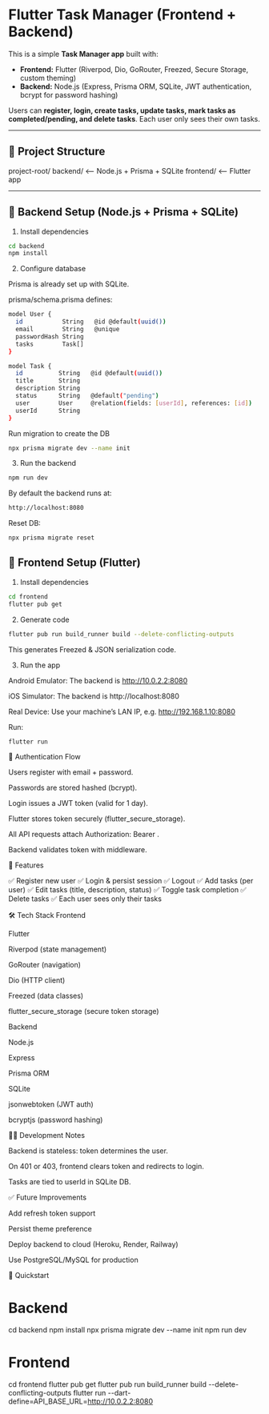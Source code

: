 # Flutter Task Manager (Frontend + Backend)

This is a simple **Task Manager app** built with:
- **Frontend:** Flutter (Riverpod, Dio, GoRouter, Freezed, Secure Storage, custom theming)
- **Backend:** Node.js (Express, Prisma ORM, SQLite, JWT authentication, bcrypt for password hashing)

Users can **register, login, create tasks, update tasks, mark tasks as completed/pending, and delete tasks**. Each user only sees their own tasks.

---

## 📂 Project Structure
project-root/
backend/ <-- Node.js + Prisma + SQLite
frontend/ <-- Flutter app

---

## 🚀 Backend Setup (Node.js + Prisma + SQLite)

 1. Install dependencies
```bash
cd backend
npm install

```
2. Configure database

Prisma is already set up with SQLite.

prisma/schema.prisma defines:
```bash
model User {
  id           String   @id @default(uuid())
  email        String   @unique
  passwordHash String
  tasks        Task[]
}

model Task {
  id          String   @id @default(uuid())
  title       String
  description String
  status      String   @default("pending")
  user        User     @relation(fields: [userId], references: [id])
  userId      String
}
```
Run migration to create the DB
```bash
npx prisma migrate dev --name init
```
3. Run the backend
 ```bash
npm run dev
```
By default the backend runs at:
```bash
http://localhost:8080
```
Reset DB:
```bash
npx prisma migrate reset
```

## 🎨 Frontend Setup (Flutter)
1. Install dependencies
```bash
cd frontend
flutter pub get
```
2. Generate code
```bash
flutter pub run build_runner build --delete-conflicting-outputs
```
This generates Freezed & JSON serialization code.

3. Run the app

Android Emulator:
The backend is http://10.0.2.2:8080

iOS Simulator:
The backend is http://localhost:8080

Real Device:
Use your machine’s LAN IP, e.g. http://192.168.1.10:8080

Run:
```bash
flutter run
```
🔑 Authentication Flow

Users register with email + password.

Passwords are stored hashed (bcrypt).

Login issues a JWT token (valid for 1 day).

Flutter stores token securely (flutter_secure_storage).

All API requests attach Authorization: Bearer <token>.

Backend validates token with middleware.

📝 Features

✅ Register new user
✅ Login & persist session
✅ Logout
✅ Add tasks (per user)
✅ Edit tasks (title, description, status)
✅ Toggle task completion
✅ Delete tasks
✅ Each user sees only their tasks

🛠️ Tech Stack
Frontend

Flutter

Riverpod
 (state management)

GoRouter
 (navigation)

Dio
 (HTTP client)

Freezed
 (data classes)

flutter_secure_storage
 (secure token storage)

Backend

Node.js

Express

Prisma ORM

SQLite

jsonwebtoken
 (JWT auth)

bcryptjs
 (password hashing)


🧑‍💻 Development Notes

Backend is stateless: token determines the user.

On 401 or 403, frontend clears token and redirects to login.

Tasks are tied to userId in SQLite DB.

✅ Future Improvements

Add refresh token support

Persist theme preference

Deploy backend to cloud (Heroku, Render, Railway)

Use PostgreSQL/MySQL for production

📌 Quickstart
# Backend
cd backend
npm install
npx prisma migrate dev --name init
npm run dev

# Frontend
cd frontend
flutter pub get
flutter pub run build_runner build --delete-conflicting-outputs
flutter run --dart-define=API_BASE_URL=http://10.0.2.2:8080
